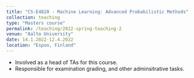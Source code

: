 ```yaml
---
title: "CS-E4820 - Machine Learning: Advanced Probabilistic Methods"
collection: teaching
type: "Masters course"
permalink: /teaching/2022-spring-teaching-2
venue: "Aalto University"
date: 14.1.2022-12.4.2022
location: "Espoo, Finland"
---
```


* Involved as a head of TAs for this course.
* Responsible for examination grading, and other adminsitrative tasks. 


